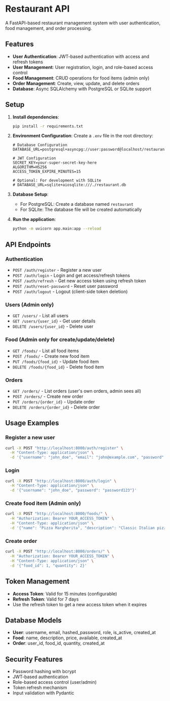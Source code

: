 # Restaurant API

A FastAPI-based restaurant management system with user authentication, food management, and order processing.

## Features

- **User Authentication**: JWT-based authentication with access and refresh tokens
- **User Management**: User registration, login, and role-based access control
- **Food Management**: CRUD operations for food items (admin only)
- **Order Management**: Create, view, update, and delete orders
- **Database**: Async SQLAlchemy with PostgreSQL or SQLite support

## Setup

1. **Install dependencies**:
   ```bash
   pip install -r requirements.txt
   ```

2. **Environment Configuration**:
   Create a `.env` file in the root directory:
   ```env
   # Database Configuration
   DATABASE_URL=postgresql+asyncpg://user:password@localhost/restaurant
   
   # JWT Configuration
   SECRET_KEY=your-super-secret-key-here
   ALGORITHM=HS256
   ACCESS_TOKEN_EXPIRE_MINUTES=15
   
   # Optional: For development with SQLite
   # DATABASE_URL=sqlite+aiosqlite:///./restaurant.db
   ```

3. **Database Setup**:
   - For PostgreSQL: Create a database named `restaurant`
   - For SQLite: The database file will be created automatically

4. **Run the application**:
   ```bash
   python -m uvicorn app.main:app --reload
   ```

## API Endpoints

### Authentication
- `POST /auth/register` - Register a new user
- `POST /auth/login` - Login and get access/refresh tokens
- `POST /auth/refresh` - Get new access token using refresh token
- `POST /auth/reset-password` - Reset user password
- `POST /auth/logout` - Logout (client-side token deletion)

### Users (Admin only)
- `GET /users/` - List all users
- `GET /users/{user_id}` - Get user details
- `DELETE /users/{user_id}` - Delete user

### Food (Admin only for create/update/delete)
- `GET /foods/` - List all food items
- `POST /foods/` - Create new food item
- `PUT /foods/{food_id}` - Update food item
- `DELETE /foods/{food_id}` - Delete food item

### Orders
- `GET /orders/` - List orders (user's own orders, admin sees all)
- `POST /orders/` - Create new order
- `PUT /orders/{order_id}` - Update order
- `DELETE /orders/{order_id}` - Delete order

## Usage Examples

### Register a new user
```bash
curl -X POST "http://localhost:8000/auth/register" \
  -H "Content-Type: application/json" \
  -d '{"username": "john_doe", "email": "john@example.com", "password": "password123"}'
```

### Login
```bash
curl -X POST "http://localhost:8000/auth/login" \
  -H "Content-Type: application/json" \
  -d '{"username": "john_doe", "password": "password123"}'
```

### Create food item (Admin only)
```bash
curl -X POST "http://localhost:8000/foods/" \
  -H "Authorization: Bearer YOUR_ACCESS_TOKEN" \
  -H "Content-Type: application/json" \
  -d '{"name": "Pizza Margherita", "description": "Classic Italian pizza", "price": 12.99}'
```

### Create order
```bash
curl -X POST "http://localhost:8000/orders/" \
  -H "Authorization: Bearer YOUR_ACCESS_TOKEN" \
  -H "Content-Type: application/json" \
  -d '{"food_id": 1, "quantity": 2}'
```

## Token Management

- **Access Token**: Valid for 15 minutes (configurable)
- **Refresh Token**: Valid for 7 days
- Use the refresh token to get a new access token when it expires

## Database Models

- **User**: username, email, hashed_password, role, is_active, created_at
- **Food**: name, description, price, available, created_at
- **Order**: user_id, food_id, quantity, created_at

## Security Features

- Password hashing with bcrypt
- JWT-based authentication
- Role-based access control (user/admin)
- Token refresh mechanism
- Input validation with Pydantic 